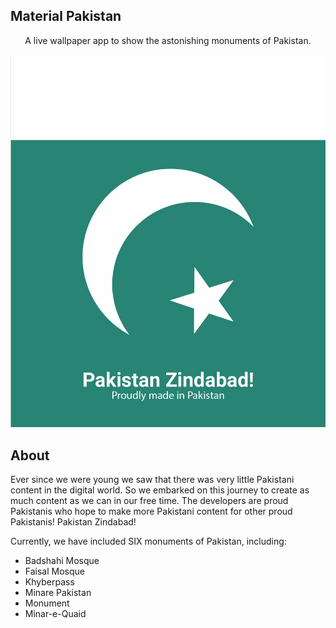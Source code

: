 ## Material Pakistan

<p align="center">A live wallpaper app to show the astonishing monuments of Pakistan.</p>

<p align="center">
  <img src="./app/src/main/assets/splash_image.jpg">
</p>

## About

Ever since we were young we saw that there was very little Pakistani content in the digital world. So we embarked on this journey to create as much content as we can in our free time. The developers are proud Pakistanis who hope to make more Pakistani content for other proud Pakistanis! Pakistan Zindabad!

Currently, we have included SIX monuments of Pakistan, including:

- Badshahi Mosque
- Faisal Mosque
- Khyberpass
- Minare Pakistan
- Monument
- Minar-e-Quaid
